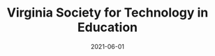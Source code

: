 ---
tags:
- project
date: 2021-06-01
layout: single
title: Virginia Society for Technology in Education
short: VSTE
redirect: true
img_desktop: "/img/screenshots/vste-desktop.png"
img_mobile: "/img/screenshots/vste-mobile.png"
site: 'https://www.virtualvste.org/'
img_small: "/img/screenshots/vste-small.png"
permalink: "projects/vste/"
---